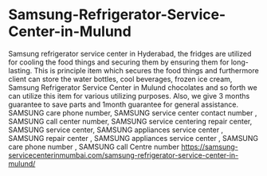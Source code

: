 # Samsung-Refrigerator-Service-Center-in-Mulund
Samsung refrigerator service center in Hyderabad, the fridges are utilized for cooling the food things and securing them by ensuring them for long-lasting. This is principle item which secures the food things and furthermore client can store the water bottles, cool beverages, frozen ice cream, Samsung Refrigerator Service Center in Mulund chocolates and so forth we can utilize this item for various utilizing purposes. Also, we give 3 months guarantee to save parts and 1month guarantee for general assistance. SAMSUNG care phone number, SAMSUNG service center contact number , SAMSUNG call center number, SAMSUNG service centering repair center, SAMSUNG service center, SAMSUNG appliances service center , SAMSUNG repair center  , SAMSUNG appliances service center , SAMSUNG care phone number , SAMSUNG call Centre number    https://samsung-servicecenterinmumbai.com/samsung-refrigerator-service-center-in-mulund/
